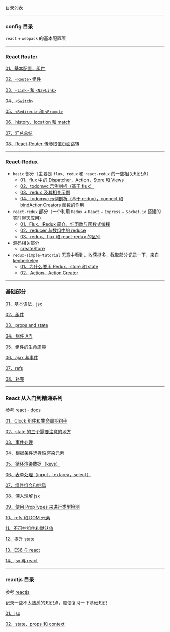 目录列表

----

### config 目录

`react` + `webpack` 的基本配置项

----


### React Router

[01、基本配置，组件](https://github.com/heptaluan/blog/blob/master/react/react-router/note/01.md)

[02、`<Route>` 组件](https://github.com/heptaluan/blog/blob/master/react/react-router/note/02.md)
  
[03、`<Link>` 和 `<NavLink>`](https://github.com/heptaluan/blog/blob/master/react/react-router/note/03.md)

[04、`<Switch>`](https://github.com/heptaluan/blog/blob/master/react/react-router/note/04.md)

[05、`<Redirect>` 和 `<Prompt>`](https://github.com/heptaluan/blog/blob/master/react/react-router/note/05.md)

[06、history，location 和 match](https://github.com/heptaluan/blog/blob/master/react/react-router/note/06.md)

[07、汇总总结](https://github.com/heptaluan/blog/blob/master/react/react-router/note/07.md)

[08、React-Router 传参取值页面跳转](https://github.com/heptaluan/blog/blob/master/react/react-router/note/08.md)


----


### React-Redux

* `basic` 部分（主要是 `flux`、`redux` 和 `react-redux` 的一些相关知识点）
  * [01、flux 中的 Dispatcher，Action，Store 和 Views](https://github.com/heptaluan/blog/blob/master/react/react-redux/basic/note/01.md)
  * [02、todomvc 示例剖析（基于 flux）](https://github.com/heptaluan/blog/blob/master/react/react-redux/basic/note/02.md)
  * [03、redux 及其相关示例](https://github.com/heptaluan/blog/blob/master/react/react-redux/basic/note/03.md)
  * [04、todomvc 示例剖析（基于 redux），connect 和 bindActionCreators 函数的作用](https://github.com/heptaluan/blog/blob/master/react/react-redux/basic/note/04.md)
* `react-redux` 部分（一个利用 `Redux` + `React` + `Express` + `Socket.io` 搭建的实时聊天应用）
  * [01、Flux、Redux 简介，纯函数与函数式编程](https://github.com/heptaluan/blog/blob/master/react/react-redux/react-redux/实时聊天应用/note/01.md)
  * [02、reducer 与数组中的 reduce](https://github.com/heptaluan/blog/blob/master/react/react-redux/react-redux/实时聊天应用/note/02.md)
  * [03、redux、flux 和 react-redux 的区别](https://github.com/heptaluan/blog/blob/master/react/react-redux/react-redux/实时聊天应用/note/03.md)
* 源码相关部分
  * [createStore](https://github.com/heptaluan/blog/blob/master/react/react-redux/source/01.md)
* `redux-simple-tutorial` 无意中看到，收获挺多，截取部分记录一下，来自[kenberkeley](https://github.com/kenberkeley)
  * [01、为什么要用 Redux，store 和 state](https://github.com/heptaluan/blog/blob/master/react/react-redux/redux-simple-tutorial/note/01.md)
  * [02、Action，Action Creator](https://github.com/heptaluan/blog/blob/master/react/react-redux/redux-simple-tutorial/note/02.md)

----



### 基础部分

[01、基本语法，jsx](https://github.com/heptaluan/blog/blob/master/react/note/react基础/note/01.md)

[02、组件](https://github.com/heptaluan/blog/blob/master/react/note/react基础/note/02.md)

[03、props and state](https://github.com/heptaluan/blog/blob/master/react/note/react基础/note/03.md)

[04、组件 API](https://github.com/heptaluan/blog/blob/master/react/note/react基础/note/04.md)

[05、组件的生命周期](https://github.com/heptaluan/blog/blob/master/react/note/react基础/note/05.md)

[06、ajax 与事件](https://github.com/heptaluan/blog/blob/master/react/note/react基础/note/06.md)

[07、refs](https://github.com/heptaluan/blog/blob/master/react/note/react基础/note/07.md)

[08、补充](https://github.com/heptaluan/blog/blob/master/react/note/react基础/note/08.md)


----




### React 从入门到精通系列

参考 [react - docs](https://facebook.github.io/react/docs/hello-world.html)

[01、Clock 组件和生命周期钩子](https://github.com/heptaluan/blog/blob/master/react/note/入门到精通/note/01.md)

[02、state 的三个需要注意的地方](https://github.com/heptaluan/blog/blob/master/react/note/入门到精通/note/02.md)

[03、事件处理](https://github.com/heptaluan/blog/blob/master/react/note/入门到精通/note/03.md)

[04、根据条件选择性渲染元素](https://github.com/heptaluan/blog/blob/master/react/note/入门到精通/note/04.md)

[05、循环渲染数据（keys）](https://github.com/heptaluan/blog/blob/master/react/note/入门到精通/note/05.md)

[06、表单处理（input，textarea，select）](https://github.com/heptaluan/blog/blob/master/react/note/入门到精通/note/06.md)

[07、组件组合和继承](https://github.com/heptaluan/blog/blob/master/react/note/入门到精通/note/07.md)

[08、深入理解 jsx](https://github.com/heptaluan/blog/blob/master/react/note/入门到精通/note/08.md)

[09、使用 PropTypes 来进行类型检测](https://github.com/heptaluan/blog/blob/master/react/note/入门到精通/note/09.md)

[10、refs 和 DOM 元素](https://github.com/heptaluan/blog/blob/master/react/note/入门到精通/note/10.md)

[11、不可控组件和默认值](https://github.com/heptaluan/blog/blob/master/react/note/入门到精通/note/11.md)

[12、提升 state](https://github.com/heptaluan/blog/blob/master/react/note/入门到精通/note/12.md)

[13、ES6 与 react](https://github.com/heptaluan/blog/blob/master/react/note/入门到精通/note/13.md)

[14、jsx 与 react](https://github.com/heptaluan/blog/blob/master/react/note/入门到精通/note/14.md)


----


### reactjs 目录

参考 [reactjs](https://ke.qq.com/course/215047)

记录一些不太熟悉的知识点，顺便复习一下基础知识

[01、jsx](https://github.com/heptaluan/blog/blob/master/react/note/reactjs/note/01.md)

[02、state、props 和 context](https://github.com/heptaluan/blog/blob/master/react/note/reactjs/note/02.md)











